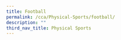 ```yaml
---
title: Football
permalink: /cca/Physical-Sports/football/
description: ""
third_nav_title: Physical Sports
---
```

